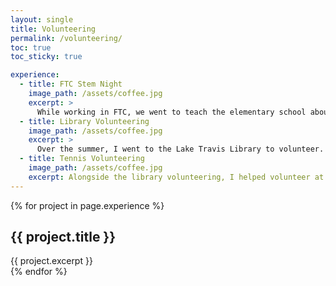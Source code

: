 ```yaml
---
layout: single
title: Volunteering
permalink: /volunteering/
toc: true
toc_sticky: true

experience:
  - title: FTC Stem Night
    image_path: /assets/coffee.jpg
    excerpt: >
      While working in FTC, we went to teach the elementary school about STEM and robotics. We brought STEM kits that we helped them build and let them control our robot. We all learned a lot and had a fun time teaching them about STEM.
  - title: Library Volunteering
    image_path: /assets/coffee.jpg
    excerpt: >
      Over the summer, I went to the Lake Travis Library to volunteer. There, I helped parents and kids, shelved books, and put books in the vans. I had a really fun time and made a lot of friends, and I hope to return back next summer.
  - title: Tennis Volunteering
    image_path: /assets/coffee.jpg
    excerpt: Alongside the library volunteering, I helped volunteer at my former tennis coach's tennis summer camp. We had to stay out for 4 - 5 hours in the 90+ degrees heat, but a lot of my friends helped there and it was fun seeing the little kids learn. The summer camp was one of the most fun things I did during the summer.
---
```


{% for project in page.experience %}
## {{ project.title }}
<div class="experience-div">{{ project.excerpt }}</div>
{% endfor %}
